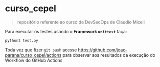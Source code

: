 # curso_cepel 

> repositório referente ao curso de DevSecOps de Claudio Miceli

Para executar os testes usando o **Framework `unittest`** faça:

```bash
python3 test.py
```

Toda vez que fizer `git push` acesse https://github.com/joao-parana/curso_cepel/actions para observar aos resultados da execução do Workflow do GitHub Actions
